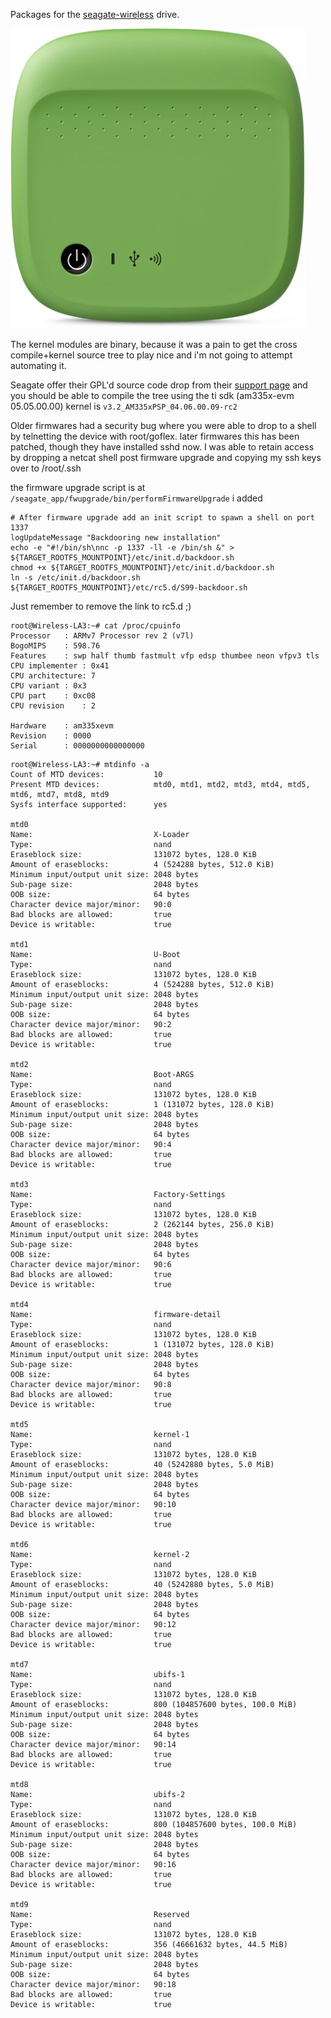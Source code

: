 Packages for the [seagate-wireless](http://www.seagate.com/au/en/products/media-video-storage/home-media-storage/wireless/) drive.

![images/drive.jpg](images/drive.jpg)

The kernel modules are binary, because it was a pain to get the cross compile+kernel source tree to play nice and i'm not going to attempt
automating it. 

Seagate offer their GPL'd source code drop from their [support page](http://www.seagate.com/au/en/support/media-video-storage/home-media-storage/wireless/) and you should be able to compile the tree using the ti sdk (am335x-evm 05.05.00.00) kernel is `v3.2_AM335xPSP_04.06.00.09-rc2`

Older firmwares had a security bug where you were able to drop to a shell by telnetting the device with root/goflex. later firmwares this has
been patched, though they have installed sshd now. I was able to retain access by dropping a netcat shell post firmware upgrade and copying
my ssh keys over to /root/.ssh

the firmware upgrade script is at `/seagate_app/fwupgrade/bin/performFirmwareUpgrade` i added 

```
# After firmware upgrade add an init script to spawn a shell on port 1337
logUpdateMessage "Backdooring new installation"
echo -e "#!/bin/sh\nnc -p 1337 -ll -e /bin/sh &" > ${TARGET_ROOTFS_MOUNTPOINT}/etc/init.d/backdoor.sh                   
chmod +x ${TARGET_ROOTFS_MOUNTPOINT}/etc/init.d/backdoor.sh
ln -s /etc/init.d/backdoor.sh ${TARGET_ROOTFS_MOUNTPOINT}/etc/rc5.d/S99-backdoor.sh
```

Just remember to remove the link to rc5.d ;)


```
root@Wireless-LA3:~# cat /proc/cpuinfo 
Processor	: ARMv7 Processor rev 2 (v7l)
BogoMIPS	: 598.76
Features	: swp half thumb fastmult vfp edsp thumbee neon vfpv3 tls 
CPU implementer	: 0x41
CPU architecture: 7
CPU variant	: 0x3
CPU part	: 0xc08
CPU revision	: 2

Hardware	: am335xevm
Revision	: 0000
Serial		: 0000000000000000
```

```
root@Wireless-LA3:~# mtdinfo -a
Count of MTD devices:           10
Present MTD devices:            mtd0, mtd1, mtd2, mtd3, mtd4, mtd5, mtd6, mtd7, mtd8, mtd9
Sysfs interface supported:      yes

mtd0
Name:                           X-Loader
Type:                           nand
Eraseblock size:                131072 bytes, 128.0 KiB
Amount of eraseblocks:          4 (524288 bytes, 512.0 KiB)
Minimum input/output unit size: 2048 bytes
Sub-page size:                  2048 bytes
OOB size:                       64 bytes
Character device major/minor:   90:0
Bad blocks are allowed:         true
Device is writable:             true

mtd1
Name:                           U-Boot
Type:                           nand
Eraseblock size:                131072 bytes, 128.0 KiB
Amount of eraseblocks:          4 (524288 bytes, 512.0 KiB)
Minimum input/output unit size: 2048 bytes
Sub-page size:                  2048 bytes
OOB size:                       64 bytes
Character device major/minor:   90:2
Bad blocks are allowed:         true
Device is writable:             true

mtd2
Name:                           Boot-ARGS
Type:                           nand
Eraseblock size:                131072 bytes, 128.0 KiB
Amount of eraseblocks:          1 (131072 bytes, 128.0 KiB)
Minimum input/output unit size: 2048 bytes
Sub-page size:                  2048 bytes
OOB size:                       64 bytes
Character device major/minor:   90:4
Bad blocks are allowed:         true
Device is writable:             true

mtd3
Name:                           Factory-Settings
Type:                           nand
Eraseblock size:                131072 bytes, 128.0 KiB
Amount of eraseblocks:          2 (262144 bytes, 256.0 KiB)
Minimum input/output unit size: 2048 bytes
Sub-page size:                  2048 bytes
OOB size:                       64 bytes
Character device major/minor:   90:6
Bad blocks are allowed:         true
Device is writable:             true

mtd4
Name:                           firmware-detail
Type:                           nand
Eraseblock size:                131072 bytes, 128.0 KiB
Amount of eraseblocks:          1 (131072 bytes, 128.0 KiB)
Minimum input/output unit size: 2048 bytes
Sub-page size:                  2048 bytes
OOB size:                       64 bytes
Character device major/minor:   90:8
Bad blocks are allowed:         true
Device is writable:             true

mtd5
Name:                           kernel-1
Type:                           nand
Eraseblock size:                131072 bytes, 128.0 KiB
Amount of eraseblocks:          40 (5242880 bytes, 5.0 MiB)
Minimum input/output unit size: 2048 bytes
Sub-page size:                  2048 bytes
OOB size:                       64 bytes
Character device major/minor:   90:10
Bad blocks are allowed:         true
Device is writable:             true

mtd6
Name:                           kernel-2
Type:                           nand
Eraseblock size:                131072 bytes, 128.0 KiB
Amount of eraseblocks:          40 (5242880 bytes, 5.0 MiB)
Minimum input/output unit size: 2048 bytes
Sub-page size:                  2048 bytes
OOB size:                       64 bytes
Character device major/minor:   90:12
Bad blocks are allowed:         true
Device is writable:             true

mtd7
Name:                           ubifs-1
Type:                           nand
Eraseblock size:                131072 bytes, 128.0 KiB
Amount of eraseblocks:          800 (104857600 bytes, 100.0 MiB)
Minimum input/output unit size: 2048 bytes
Sub-page size:                  2048 bytes
OOB size:                       64 bytes
Character device major/minor:   90:14
Bad blocks are allowed:         true
Device is writable:             true

mtd8
Name:                           ubifs-2
Type:                           nand
Eraseblock size:                131072 bytes, 128.0 KiB
Amount of eraseblocks:          800 (104857600 bytes, 100.0 MiB)
Minimum input/output unit size: 2048 bytes
Sub-page size:                  2048 bytes
OOB size:                       64 bytes
Character device major/minor:   90:16
Bad blocks are allowed:         true
Device is writable:             true

mtd9
Name:                           Reserved
Type:                           nand
Eraseblock size:                131072 bytes, 128.0 KiB
Amount of eraseblocks:          356 (46661632 bytes, 44.5 MiB)
Minimum input/output unit size: 2048 bytes
Sub-page size:                  2048 bytes
OOB size:                       64 bytes
Character device major/minor:   90:18
Bad blocks are allowed:         true
Device is writable:             true
```
